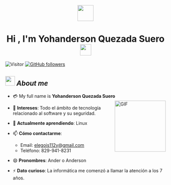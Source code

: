 <p align="center"><picture align="center"><img align="center" src = "https://github.com/7oSkaaa/7oSkaaa/blob/main/Images/about_me.gif?raw=true" width = 50px></picture></p>
<h1 align="center"><b>Hi , I'm Yohanderson Quezada Suero </b><img src="https://media.giphy.com/media/hvRJCLFzcasrR4ia7z/giphy.gif" width="35"></h1>

![Visitor](https://visitor-badge.laobi.icu/badge?page_id=Bhargavi-hash.repoName) [![GitHub followers](https://img.shields.io/github/followers/Bhargavi-hash.svg?style=social&label=Follow)](https://github.com/Bhargavi-hash?tab=followers)<br/>

<!--
**Bhargavi-hash/Bhargavi-hash** is a ✨ _special_ ✨ repository because its `README.md` (this file) appears on your GitHub profile.
-->

## <img src="https://media.giphy.com/media/ObNTw8Uzwy6KQ/giphy.gif" width="30px">&nbsp;***About me***

- :credit_card: My full name is **Yohanderson Quezada Suero** <img align="right" alt="GIF" height="160px" src="https://media.giphy.com/media/Ah3zHH7hvsSB2/giphy.gif" />

- 👀 **Intereses**: Todo el ámbito de tecnología relacionado al software y su seguridad.
- 🌱 **Actualmente aprendiendo**: Linux
- 📫 **Cómo contactarme**:
  - Email: [elegois112y@gmail.com](mailto:elegois112y@gmail.com)
  - Teléfono: 829-941-8231
- 😄 **Pronombres**: Ander o Anderson
- ⚡ **Dato curioso**: La informática me comenzó a llamar la atención a los 7 años.

